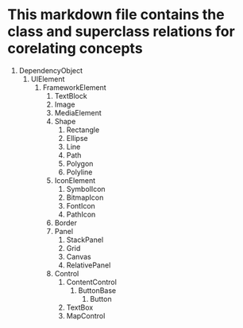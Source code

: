 # This markdown file contains the class and superclass relations for corelating concepts

1. DependencyObject
   1. UIElement
      1. FrameworkElement
         1. TextBlock
         2. Image
         3. MediaElement
         4. Shape
            1. Rectangle
            2. Ellipse
            3. Line
            4. Path
            5. Polygon
            6. Polyline
         5. IconElement
            1. SymbolIcon
            2. BitmapIcon
            3. FontIcon
            4. PathIcon
         6. Border
         7. Panel
            1. StackPanel
            2. Grid
            3. Canvas
            4. RelativePanel
         8. Control
            1. ContentControl
               1. ButtonBase
                  1. Button
            2. TextBox
            3. MapControl
